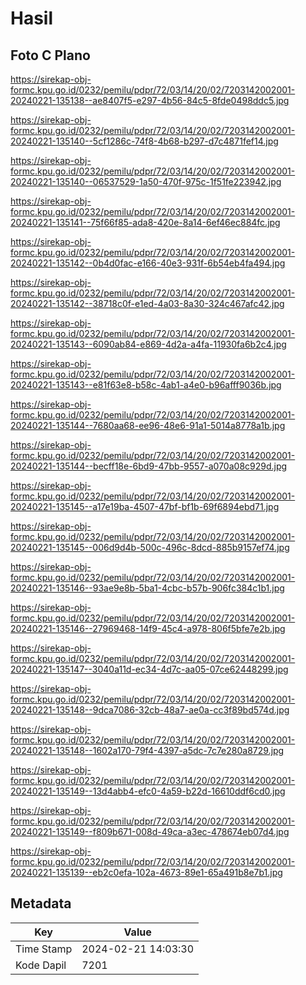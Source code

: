 # Hasil

## Foto C Plano

https://sirekap-obj-formc.kpu.go.id/0232/pemilu/pdpr/72/03/14/20/02/7203142002001-20240221-135138--ae8407f5-e297-4b56-84c5-8fde0498ddc5.jpg

https://sirekap-obj-formc.kpu.go.id/0232/pemilu/pdpr/72/03/14/20/02/7203142002001-20240221-135140--5cf1286c-74f8-4b68-b297-d7c4871fef14.jpg

https://sirekap-obj-formc.kpu.go.id/0232/pemilu/pdpr/72/03/14/20/02/7203142002001-20240221-135140--06537529-1a50-470f-975c-1f51fe223942.jpg

https://sirekap-obj-formc.kpu.go.id/0232/pemilu/pdpr/72/03/14/20/02/7203142002001-20240221-135141--75f66f85-ada8-420e-8a14-6ef46ec884fc.jpg

https://sirekap-obj-formc.kpu.go.id/0232/pemilu/pdpr/72/03/14/20/02/7203142002001-20240221-135142--0b4d0fac-e166-40e3-931f-6b54eb4fa494.jpg

https://sirekap-obj-formc.kpu.go.id/0232/pemilu/pdpr/72/03/14/20/02/7203142002001-20240221-135142--38718c0f-e1ed-4a03-8a30-324c467afc42.jpg

https://sirekap-obj-formc.kpu.go.id/0232/pemilu/pdpr/72/03/14/20/02/7203142002001-20240221-135143--6090ab84-e869-4d2a-a4fa-11930fa6b2c4.jpg

https://sirekap-obj-formc.kpu.go.id/0232/pemilu/pdpr/72/03/14/20/02/7203142002001-20240221-135143--e81f63e8-b58c-4ab1-a4e0-b96afff9036b.jpg

https://sirekap-obj-formc.kpu.go.id/0232/pemilu/pdpr/72/03/14/20/02/7203142002001-20240221-135144--7680aa68-ee96-48e6-91a1-5014a8778a1b.jpg

https://sirekap-obj-formc.kpu.go.id/0232/pemilu/pdpr/72/03/14/20/02/7203142002001-20240221-135144--becff18e-6bd9-47bb-9557-a070a08c929d.jpg

https://sirekap-obj-formc.kpu.go.id/0232/pemilu/pdpr/72/03/14/20/02/7203142002001-20240221-135145--a17e19ba-4507-47bf-bf1b-69f6894ebd71.jpg

https://sirekap-obj-formc.kpu.go.id/0232/pemilu/pdpr/72/03/14/20/02/7203142002001-20240221-135145--006d9d4b-500c-496c-8dcd-885b9157ef74.jpg

https://sirekap-obj-formc.kpu.go.id/0232/pemilu/pdpr/72/03/14/20/02/7203142002001-20240221-135146--93ae9e8b-5ba1-4cbc-b57b-906fc384c1b1.jpg

https://sirekap-obj-formc.kpu.go.id/0232/pemilu/pdpr/72/03/14/20/02/7203142002001-20240221-135146--27969468-14f9-45c4-a978-806f5bfe7e2b.jpg

https://sirekap-obj-formc.kpu.go.id/0232/pemilu/pdpr/72/03/14/20/02/7203142002001-20240221-135147--3040a11d-ec34-4d7c-aa05-07ce62448299.jpg

https://sirekap-obj-formc.kpu.go.id/0232/pemilu/pdpr/72/03/14/20/02/7203142002001-20240221-135148--9dca7086-32cb-48a7-ae0a-cc3f89bd574d.jpg

https://sirekap-obj-formc.kpu.go.id/0232/pemilu/pdpr/72/03/14/20/02/7203142002001-20240221-135148--1602a170-79f4-4397-a5dc-7c7e280a8729.jpg

https://sirekap-obj-formc.kpu.go.id/0232/pemilu/pdpr/72/03/14/20/02/7203142002001-20240221-135149--13d4abb4-efc0-4a59-b22d-16610ddf6cd0.jpg

https://sirekap-obj-formc.kpu.go.id/0232/pemilu/pdpr/72/03/14/20/02/7203142002001-20240221-135149--f809b671-008d-49ca-a3ec-478674eb07d4.jpg

https://sirekap-obj-formc.kpu.go.id/0232/pemilu/pdpr/72/03/14/20/02/7203142002001-20240221-135139--eb2c0efa-102a-4673-89e1-65a491b8e7b1.jpg


## Metadata

| Key        | Value               |
| ---------- | ------------------- |
| Time Stamp | 2024-02-21 14:03:30 |
| Kode Dapil | 7201                |



